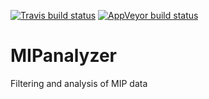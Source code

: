 
[![Travis build status](https://travis-ci.org/mrc-ide/MIPanalyzer.svg?branch=master)](https://travis-ci.org/mrc-ide/MIPanalyzer)
[![AppVeyor build status](https://ci.appveyor.com/api/projects/status/github/mrc-ide/MIPanalyzer?branch=master&svg=true)](https://ci.appveyor.com/project/mrc-ide/MIPanalyzer)

# MIPanalyzer
Filtering and analysis of MIP data
